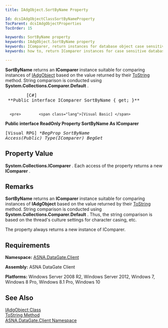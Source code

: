 ```yaml
---
title: IAdgObject.SortByName Property

Id: dcsIAdgObjectClassSortByNameProperty
TocParent: dcsIAdgObjectProperties
TocOrder: 15

keywords: SortByName property
keywords: IAdgObject.SortByName property
keywords: IComparer, return instances for database object case sensitive string comparision
keywords: how to, return IComparer instances for case sensitive database object string comparision

---
```


**SortByName** returns an **IComparer** instance suitable for comparing instances of [IAdgObject](iadg-object-class.html) based on the value returned by their [ToString](iadg-object-class-toString-method.html) method. String comparison is conducted using **System.Collections.Comparer.Default** .
<pre>        <span class="lang">[C#]</span>
 **Public interface IComparer SortByName { get; }** 
      </pre>
      <pre>        <span class="lang">[Visual Basic] </span>
 **Public interface ReadOnly Property SortByName As IComparer** 
      </pre>
      <pre class="prettyprint">
        <span class="lang">[Visual RPG]</span>
 **BegProp SortByName Access(*Public) Type(IComparer)
   BegGet** 
      </pre>

## Property Value

**System.Collections.IComparer** . Each access of the property returns a new **IComparer** .
## Remarks

**SortByName** returns an **IComparer** instance suitable for comparing instances of **IAdgObject** based on the value returned by their [ToString](iadg-object-class-toString-method.html) method. String comparison is conducted using **System.Collections.Comparer.Default** . Thus, the string comparison is based on the thread's culture settings for character casing, etc.

The property always returns a new instance of IComparer.
## Requirements

**Namespace:** [ASNA.DataGate.Client](datagate-client-namespace.html) 

**Assembly:** ASNA DataGate Client

**Platforms:** Windows Server 2008 R2, Windows Server 2012, Windows 7, Windows 8 Pro, Windows 8.1 Pro, Windows 10
## See Also


[IAdgObject Class](iadg-object-class.html)
      <br />
[ToString Method](iadg-object-class-toString-method.html)
      <br />
[ASNA.DataGate.Client Namespace](datagate-client-namespace.html)

